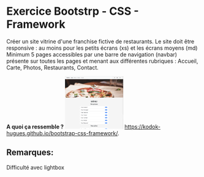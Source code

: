 # Exercice Bootstrp - CSS - Framework

Créer un site vitrine d'une franchise fictive de restaurants.
Le site doit être responsive : au moins pour les petits écrans (xs) et les écrans moyens (md)
Minimum 5 pages accessibles par une barre de navigation (navbar) présente sur toutes les pages et menant aux différentes rubriques : Accueil, Carte, Photos, Restaurants, Contact.

**A quoi ça ressemble ?** 
<img src="./Ex_BOOTSTRAP.png" style="width:30%;">
https://kodok-hugues.github.io/bootstrap-css-framework/.

## Remarques:
Difficulté avec lightbox

 
